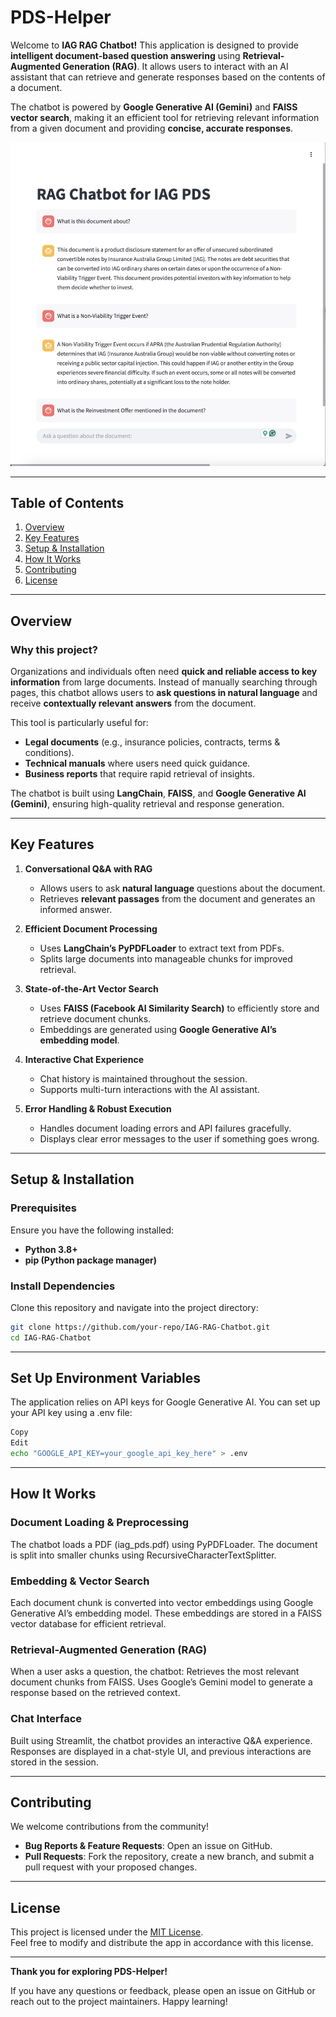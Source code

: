 # PDS-Helper
Welcome to **IAG RAG Chatbot!** This application is designed to provide **intelligent document-based question answering** using **Retrieval-Augmented Generation (RAG)**. It allows users to interact with an AI assistant that can retrieve and generate responses based on the contents of a document.

The chatbot is powered by **Google Generative AI (Gemini)** and **FAISS vector search**, making it an efficient tool for retrieving relevant information from a given document and providing **concise, accurate responses**.

![PDS-Helper](images/pds-helper.jpg)

---

## Table of Contents
1. [Overview](#overview)
2. [Key Features](#key-features)
3. [Setup & Installation](#setup--installation)
4. [How It Works](#how-it-works)
5. [Contributing](#contributing)
6. [License](#license)

---

## Overview

### Why this project?  
Organizations and individuals often need **quick and reliable access to key information** from large documents. Instead of manually searching through pages, this chatbot allows users to **ask questions in natural language** and receive **contextually relevant answers** from the document.

This tool is particularly useful for:
- **Legal documents** (e.g., insurance policies, contracts, terms & conditions).
- **Technical manuals** where users need quick guidance.
- **Business reports** that require rapid retrieval of insights.

The chatbot is built using **LangChain**, **FAISS**, and **Google Generative AI (Gemini)**, ensuring high-quality retrieval and response generation.

---

## Key Features

1. **Conversational Q&A with RAG**  
   - Allows users to ask **natural language** questions about the document.
   - Retrieves **relevant passages** from the document and generates an informed answer.

2. **Efficient Document Processing**  
   - Uses **LangChain’s PyPDFLoader** to extract text from PDFs.
   - Splits large documents into manageable chunks for improved retrieval.

3. **State-of-the-Art Vector Search**  
   - Uses **FAISS (Facebook AI Similarity Search)** to efficiently store and retrieve document chunks.
   - Embeddings are generated using **Google Generative AI’s embedding model**.

4. **Interactive Chat Experience**  
   - Chat history is maintained throughout the session.
   - Supports multi-turn interactions with the AI assistant.

5. **Error Handling & Robust Execution**  
   - Handles document loading errors and API failures gracefully.
   - Displays clear error messages to the user if something goes wrong.

---

## Setup & Installation

### Prerequisites  
Ensure you have the following installed:
- **Python 3.8+**
- **pip (Python package manager)**

### Install Dependencies  
Clone this repository and navigate into the project directory:

```bash
git clone https://github.com/your-repo/IAG-RAG-Chatbot.git
cd IAG-RAG-Chatbot
```

---

## Set Up Environment Variables
The application relies on API keys for Google Generative AI. You can set up your API key using a .env file:

```bash
Copy
Edit
echo "GOOGLE_API_KEY=your_google_api_key_here" > .env
```

---

## How It Works
### Document Loading & Preprocessing
The chatbot loads a PDF (iag_pds.pdf) using PyPDFLoader.
The document is split into smaller chunks using RecursiveCharacterTextSplitter.

### Embedding & Vector Search
Each document chunk is converted into vector embeddings using Google Generative AI’s embedding model.
These embeddings are stored in a FAISS vector database for efficient retrieval.

### Retrieval-Augmented Generation (RAG)
When a user asks a question, the chatbot:
Retrieves the most relevant document chunks from FAISS.
Uses Google’s Gemini model to generate a response based on the retrieved context.

### Chat Interface
Built using Streamlit, the chatbot provides an interactive Q&A experience.
Responses are displayed in a chat-style UI, and previous interactions are stored in the session.

---

## Contributing

We welcome contributions from the community!  
- **Bug Reports & Feature Requests**: Open an issue on GitHub.  
- **Pull Requests**: Fork the repository, create a new branch, and submit a pull request with your proposed changes.

---

## License

This project is licensed under the [MIT License](LICENSE).  
Feel free to modify and distribute the app in accordance with this license.

---

**Thank you for exploring PDS-Helper!**  

If you have any questions or feedback, please open an issue on GitHub or reach out to the project maintainers. Happy learning!